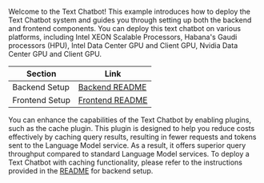 Welcome to the Text Chatbot! This example introduces how to deploy the Text Chatbot system and guides you through setting up both the backend and frontend components. You can deploy this text chatbot on various platforms, including Intel XEON Scalable Processors, Habana's Gaudi processors (HPU), Intel Data Center GPU and Client GPU, Nvidia Data Center GPU and Client GPU.

| Section                         |                     Link                              |
| --------------------------------| ------------------------------------------------------|
| Backend Setup                   | [Backend README](./backend/xeon/README.md)            |
| Frontend Setup                  | [Frontend README](../../../ui/gradio/basic/README.md) |

You can enhance the capabilities of the Text Chatbot by enabling plugins, such as the cache plugin. This plugin is designed to help you reduce costs effectively by caching query results, resulting in fewer requests and tokens sent to the Language Model service. As a result, it offers superior query throughput compared to standard Language Model services. To deploy a Text Chatbot with caching functionality, please refer to the instructions provided in the [README](./backend_with_cache/README.md) for backend setup.
